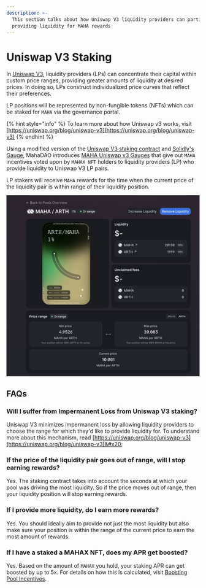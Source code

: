 ```yaml
---
description: >-
  This section talks about how Uniswap V3 liquidity providers can participate in
  providing liquidity for MAHA rewards
---
```


# Uniswap V3 Staking

In [Uniswap V3](https://uniswap.org/blog/uniswap-v3), liquidity providers (LPs) can concentrate their capital within custom price ranges, providing greater amounts of liquidity at desired prices. In doing so, LPs construct individualized price curves that reflect their preferences.

LP positions will be represented by non-fungible tokens (NFTs) which can be staked for `MAHA` via the governance portal.

{% hint style="info" %}
To learn more about how Uniswap v3 works, visit [https://uniswap.org/blog/uniswap-v3](https://uniswap.org/blog/uniswap-v3)
{% endhint %}

Using a modified version of the [Uniswap V3 staking contract](https://github.com/Uniswap/v3-staker/blob/main/contracts/UniswapV3Staker.sol) and [Solidly's Gauge](https://github.com/solidlyexchange/solidly/blob/master/contracts/BaseV1-gauges.sol), MahaDAO introduces [MAHA Uniswap v3 Gauges](https://github.com/MahaDAO/governance-contracts/blob/master/contracts/gauges/BaseGaugeV2UniV3.sol) that give out `MAHA` incentives voted upon by `MAHAX NFT` holders to liquidity providers (LP) who provide liquidity to Uniswap V3 LP pairs.

LP stakers will receive `MAHA` rewards for the time when the current price of the liquidity pair is within range of their liquidity position.&#x20;

![An example of ARTH/MAHA Uniswap LP position where the min and max price can be specified by the user.](<../../.gitbook/assets/image (12).png>)

## FAQs

### Will I suffer from Impermanent Loss from Uniswap V3 staking?

Uniswap V3 minimizes impermanent loss by allowing liquidity providers to choose the range for which they'd like to provide liquidity for. To understand more about this mechanism, read [https://uniswap.org/blog/uniswap-v3](https://uniswap.org/blog/uniswap-v3)&#x20;

### If the price of the liquidity pair goes out of range, will I stop earning rewards?

Yes. The staking contract takes into account the seconds at which your pool was driving the most liquidity. So if the price moves out of range, then your liquidity position will stop earning rewards.

### If I provide more liquidity, do I earn more rewards?

Yes. You should ideally aim to provide not just the most liquidity but also make sure your position is within the range of the current price to earn the most amount of rewards.

### If I have a staked a MAHAX NFT, does my APR get boosted?

Yes. Based on the amount of `MAHAX` you hold, your staking APR can get boosted by up to 5x. For details on how this is calculated, visit [Boosting Pool Incentives](../boosting-staking-rewards.md).
